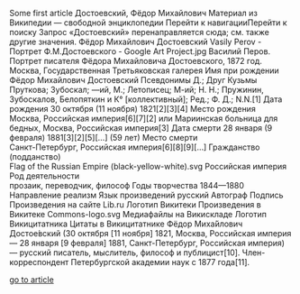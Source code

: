 Some first article
Достоевский, Фёдор Михайлович
Материал из Википедии — свободной энциклопедии
Перейти к навигацииПерейти к поиску
Запрос «Достоевский» перенаправляется сюда; см. также другие значения.
Фёдор Михайлович Достоевский
Vasily Perov - Портрет Ф.М.Достоевского - Google Art Project.jpg
Василий Перов. Портрет писателя Фёдора Михайловича Достоевского, 1872 год.
Москва, Государственная Третьяковская галерея
Имя при рождении	Фёдор Михайлович Достоевский
Псевдонимы	Д.; Друг Кузьмы Пруткова; Зубоскал; —ий, М.; Летописец; М-ий; Н. Н.; Пружинин, Зубоскалов, Белопяткин и К° [коллективный]; Ред.; Ф. Д.; N.N.[1]
Дата рождения	30 октября (11 ноября) 1821[2][3][4]
Место рождения	
Москва, Российская империя[6][7][2] или
Мариинская больница для бедных, Москва, Российская империя[3]
Дата смерти	28 января (9 февраля) 1881[3][2][5][…] (59 лет)
Место смерти	
Санкт-Петербург, Российская империя[6][8][9][…]
Гражданство (подданство)	
Flag of the Russian Empire (black-yellow-white).svg Российская империя
Род деятельности	
прозаик, переводчик, философ
Годы творчества	1844—1880
Направление	реализм
Язык произведений	русский
Автограф	Подпись
Произведения на сайте Lib.ru
Логотип Викитеки Произведения в Викитеке
Commons-logo.svg Медиафайлы на Викискладе
Логотип Викицитатника Цитаты в Викицитатнике
Фёдор Миха́йлович Достое́вский (30 октября [11 ноября] 1821, Москва, Российская империя — 28 января [9 февраля] 1881, Санкт-Петербург, Российская империя) — русский писатель, мыслитель, философ и публицист[10]. Член-корреспондент Петербургской академии наук с 1877 года[11].

[go to article](https://docs.google.com/document/d/1t9G7U2oE_--wbNYhht9yjubPEGJUcFgZh_mAK37h5ko/edit?usp=sharing)